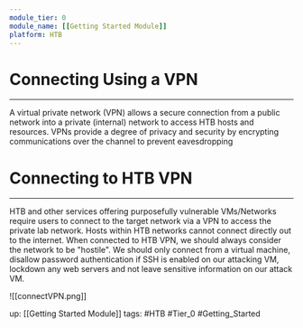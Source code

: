 ```yaml
---
module_tier: 0
module_name: [[Getting Started Module]]
platform: HTB
---
```

# Connecting Using a VPN
---
A virtual private network (VPN) allows a secure connection from a public network into a private (internal) network to access HTB hosts and resources. VPNs provide a degree of privacy and security by encrypting communications over the channel to prevent eavesdropping

# Connecting to HTB VPN
---
HTB and other services offering purposefully vulnerable VMs/Networks require users to connect to the target network via a VPN to access the private lab network. Hosts within HTB networks cannot connect directly out to the internet. When connected to HTB VPN, we should always consider the network to be "hostile". We should only connect from a virtual machine, disallow password authentication if SSH is enabled on our attacking VM, lockdown any web servers and not leave sensitive information on our attack VM.

![[connectVPN.png]]

up: [[Getting Started Module]]
tags: #HTB #Tier_0 #Getting_Started 